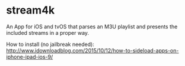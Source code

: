 # stream4k
An App for iOS and tvOS that parses an M3U playlist and presents the included streams in a proper way.

How to install (no jailbreak needed):
http://www.idownloadblog.com/2015/10/12/how-to-sideload-apps-on-iphone-ipad-ios-9/

